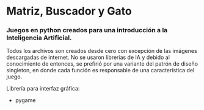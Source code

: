 
# Matriz, Buscador y Gato

### Juegos en python creados para una introducción a la Inteligencia Artificial. 
Todos los archivos son creados desde cero con excepción de las imágenes descargadas de internet. 
No se usaron librerías de IA y debido al conocimiento de entonces, se prefirió por una variante del patrón de diseño singleton, en donde cada función es responsable de una característica del juego.

Librería para interfaz gráfica:
- pygame

